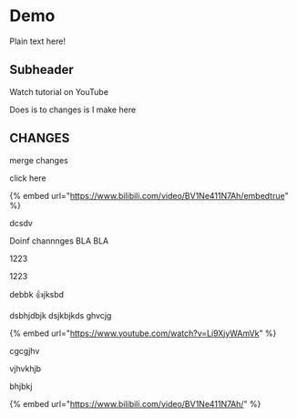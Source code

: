 # Demo

Plain text here!

## Subheader

Watch tutorial on YouTube



Does is to changes is I make here

## CHANGES



merge changes

click here

{% embed url="https://www.bilibili.com/video/BV1Ne411N7Ah/embedtrue" %}



dcsdv



Doinf channnges BLA BLA



1223

1223

debbk :thumbsup:jksbd

dsbhjdbjk dsjkbjkds ghvcjg

{% embed url="https://www.youtube.com/watch?v=Li9XjyWAmVk" %}

cgcgjhv

vjhvkhjb

bhjbkj

{% embed url="https://www.bilibili.com/video/BV1Ne411N7Ah/" %}

